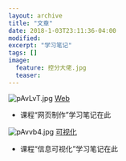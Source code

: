 ```yaml
---
layout: archive
title: "文章"
date: 2018-1-03T23:11:36-04:00
modified:
excerpt: "学习笔记"
tags: []
image: 
  feature: 控分大佬.jpg
  teaser:
---
```


![pAvLvT.jpg](https://s1.ax1x.com/2018/01/06/pAvLvT.jpg)
[Web](https://kannroy.github.io/posts/rwd/index)
- 课程“网页制作”学习笔记在此

![pAvvb4.jpg](https://s1.ax1x.com/2018/01/06/pAvvb4.jpg)
[可视化](https://kannroy.github.io/posts/infovi/index)
- 课程“信息可视化”学习笔记在此